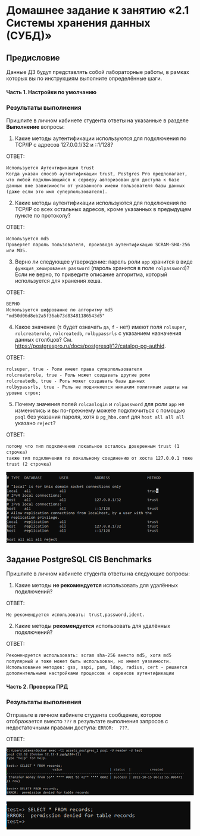 # Домашнее задание к занятию «2.1 Системы хранения данных (СУБД)»

## Предисловие

Данные ДЗ будут представлять собой лабораторные работы, в рамках которых вы по инструкциям выполните определённые шаги.

#### Часть 1. Настройки по умолчанию

### Результаты выполнения

Пришлите в личном кабинете студента ответы на указанные в разделе **Выполнение** вопросы:
1. Какие методы аутентификации используются для подключения по TCP/IP с адресов 127.0.0.1/32 и ::1/128?

ОТВЕТ:
```
Используется Аутентификация trust
Когда указан способ аутентификации trust, Postgres Pro предполагает, что любой подключающийся к серверу авторизован для доступа к базе данных вне зависимости от указанного имени пользователя базы данных (даже если это имя суперпользователя).
```

2. Какие методы аутентификации используются для подключения по TCP/IP со всех остальных адресов, кроме указанных в предыдущем пункте по протоколу?

ОТВЕТ:
```
Используется md5
Проверяет пароль пользователя, производя аутентификацию SCRAM-SHA-256 или MD5.
```

3. Верно ли следующее утверждение: пароль роли `app` хранится в виде `функция_хеширования password` (пароль хранится в поле `rolpassword`)? Если не верно, то приведите описание алгоритма, который используется для хранения хеша.

ОТВЕТ:
```
ВЕРНО
Используется шифрование по алгоритму md5
"md50d06d8eb2a5f36ab73d83481186543d5"
```

4. Какое значение (`t` будет означать `да`, `f` - нет) имеют поля `rolsuper`, `rolcreaterole`, `rolcreatedb`, `rolbypassrls` с указанием назначения данных столбцов? См. https://postgrespro.ru/docs/postgresql/12/catalog-pg-authid.

ОТВЕТ:
```
rolsuper, true - Роли имеет права суперпользователя
rolcreaterole, true - Роль может создавать другие роли
rolcreatedb, true - Роль может создавать базы данных
rolbypassrls, true - Роль не подчиняется никаким политикам защиты на уровне строк;
```
 
5. Почему значения полей `rolcanlogin` и `rolpassword` для роли `app` не изменились и вы по-прежнему можете подключиться с помощью `psql` без указания пароля, хотя в `pg_hba.conf` для `host all all all` указано `reject`?

ОТВЕТ:

```
потому что тип подключения локальное осталось доверенным trust (1 строчка)
также тип подключения по локальному соединению от хоста 127.0.0.1 тоже trust (2 строчка)
```
![](img/33/2-измененные%20типы%20подключения.png)

## Задание PostgreSQL CIS Benchmarks

Пришлите в личном кабинете студента ответы на следующие вопросы:
1. Какие методы **не рекомендуется** использовать для удалённых подключений?

ОТВЕТ:
```
Не рекомендуется использовать: trust,password,ident.
```

2. Какие методы **рекомендуется** использовать для удалённых подключений?

ОТВЕТ:
```
Рекомендуется использовать: scram sha-256 вместо md5, хотя md5 популярный и тоже может быть использован, но имеет уязвимости. 
Использование методов: gss,	sspi, pam, ldap, radius, cert - решается дополнительными настройками процессов и сервисов аутентификации 
```

#### Часть 2. Проверка ПРД

### Результаты выполнения

Отправьте в личном кабинете студента сообщение, которое отображается вместо `???` в результате выполнения запросов с недостаточными правами доступа: `ERROR:  ???`.

ОТВЕТ:

![](img/33/3-запуск%20команд.png)

![](img/33/3-2-запуск%20команд.png)
